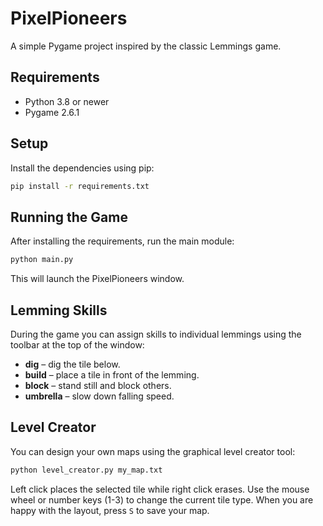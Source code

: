 # PixelPioneers

A simple Pygame project inspired by the classic Lemmings game.

## Requirements

- Python 3.8 or newer
- Pygame 2.6.1

## Setup

Install the dependencies using pip:

```bash
pip install -r requirements.txt
```

## Running the Game

After installing the requirements, run the main module:

```bash
python main.py
```

This will launch the PixelPioneers window.

## Lemming Skills

During the game you can assign skills to individual lemmings using the toolbar
at the top of the window:

- **dig** – dig the tile below.
- **build** – place a tile in front of the lemming.
- **block** – stand still and block others.
- **umbrella** – slow down falling speed.

## Level Creator

You can design your own maps using the graphical level creator tool:

```bash
python level_creator.py my_map.txt
```

Left click places the selected tile while right click erases. Use the mouse
wheel or number keys (1-3) to change the current tile type. When you are happy
with the layout, press `S` to save your map.

